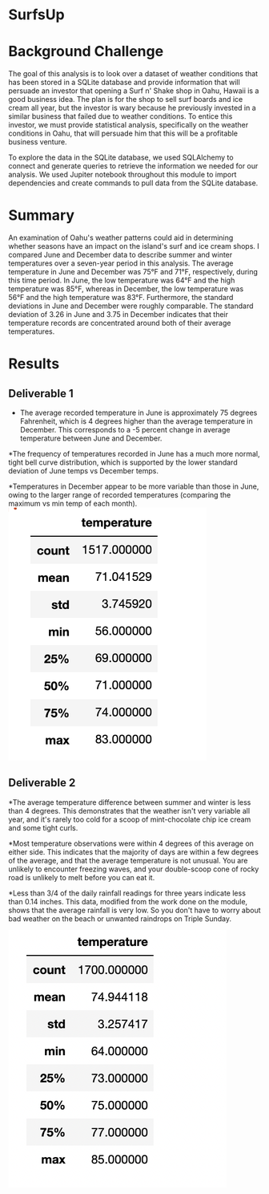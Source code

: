 # SurfsUp

# Background Challenge

The goal of this analysis is to look over a dataset of weather conditions that has been stored in a SQLite database and provide information that will persuade an investor that opening a Surf n' Shake shop in Oahu, Hawaii is a good business idea. The plan is for the shop to sell surf boards and ice cream all year, but the investor is wary because he previously invested in a similar business that failed due to weather conditions. To entice this investor, we must provide statistical analysis, specifically on the weather conditions in Oahu, that will persuade him that this will be a profitable business venture.

To explore the data in the SQLite database, we used SQLAlchemy to connect and generate queries to retrieve the information we needed for our analysis. We used Jupiter notebook throughout this module to import dependencies and create commands to pull data from the SQLite database.

# Summary

An examination of Oahu's weather patterns could aid in determining whether seasons have an impact on the island's surf and ice cream shops. I compared June and December data to describe summer and winter temperatures over a seven-year period in this analysis. The average temperature in June and December was 75°F and 71°F, respectively, during this time period. In June, the low temperature was 64°F and the high temperature was 85°F, whereas in December, the low temperature was 56°F and the high temperature was 83°F. Furthermore, the standard deviations in June and December were roughly comparable. The standard deviation of 3.26 in June and 3.75 in December indicates that their temperature records are concentrated around both of their average temperatures.

# Results
## Deliverable 1

* The average recorded temperature in June is approximately 75 degrees Fahrenheit, which is 4 degrees higher than the average temperature in December.
This corresponds to a -5 percent change in average temperature between June and December.

*The frequency of temperatures recorded in June has a much more normal, tight bell curve distribution, which is supported by the lower standard deviation of June temps vs December temps.

*Temperatures in December appear to be more variable than those in June, owing to the larger range of recorded temperatures (comparing the maximum vs min temp of each month).
![Image](Results1.png?raw=true)

## Deliverable 2

*The average temperature difference between summer and winter is less than 4 degrees. This demonstrates that the weather isn't very variable all year, and it's rarely too cold for a scoop of mint-chocolate chip ice cream and some tight curls.

*Most temperature observations were within 4 degrees of this average on either side. This indicates that the majority of days are within a few degrees of the average, and that the average temperature is not unusual. You are unlikely to encounter freezing waves, and your double-scoop cone of rocky road is unlikely to melt before you can eat it.

*Less than 3/4 of the daily rainfall readings for three years indicate less than 0.14 inches. This data, modified from the work done on the module, shows that the average rainfall is very low. So you don't have to worry about bad weather on the beach or  unwanted raindrops on Triple Sunday.

![Image](Results2.png?raw=true)
